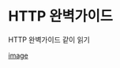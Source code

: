 # HTTP 완벽가이드

HTTP 완벽가이드 같이 읽기

[image](https://www.google.com/url?sa=i&url=https%3A%2F%2Fwww.yes24.com%2Fproduct%2Fgoods%2F15381085&psig=AOvVaw0JrRPSEbhf8r7UIlhEoO4u&ust=1758372307591000&source=images&cd=vfe&opi=89978449&ved=0CBUQjRxqFwoTCMDcvLzt5I8DFQAAAAAdAAAAABAE)
